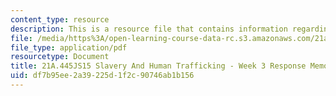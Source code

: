 ```yaml
---
content_type: resource
description: This is a resource file that contains information regarding week 3 memo.
file: /media/https%3A/open-learning-course-data-rc.s3.amazonaws.com/21a-445j-slavery-and-human-trafficking-in-the-21st-century-spring-2015/df7b95ee2a39225d1f2c90746ab1b156_MIT21A_445JS15_Week3memo.pdf
file_type: application/pdf
resourcetype: Document
title: 21A.445JS15 Slavery And Human Trafficking - Week 3 Response Memo
uid: df7b95ee-2a39-225d-1f2c-90746ab1b156
---
```

